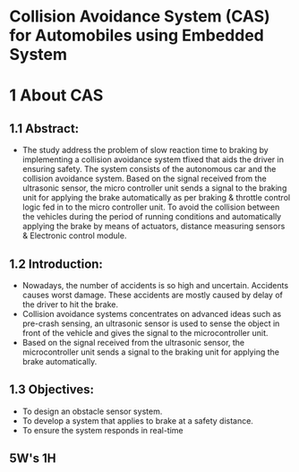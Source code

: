 # Collision Avoidance System (CAS) for Automobiles using Embedded System 

# 1 About CAS

## 1.1 Abstract:
- The study address the problem of slow reaction time to braking by implementing a collision avoidance system tfixed that aids the driver in ensuring safety. 
The system consists of the autonomous car and the collision avoidance system. 
Based on the signal received from the ultrasonic sensor, the micro controller unit sends a signal to the braking unit for applying the brake automatically as per
braking & throttle control logic fed in to the micro controller unit. To avoid the collision between the
vehicles during the period of running conditions and automatically applying the brake by means of actuators, distance measuring sensors & Electronic control module.


## 1.2 Introduction:
- Nowadays, the number of accidents is so high
and uncertain. Accidents causes worst damage. These accidents are mostly caused by delay of
the driver to hit the brake.
- Collision avoidance systems concentrates on advanced ideas
such as pre-crash sensing, an ultrasonic sensor is used to
sense the object in front of the vehicle and gives the signal to
the microcontroller unit.
- Based on the signal received from
the ultrasonic sensor, the microcontroller unit sends a signal
to the braking unit for applying the brake automatically.


## 1.3 Objectives:
- To design an obstacle sensor system. 
- To develop a system that applies to brake at a safety distance.
- To ensure the system responds in real-time 

##  5W's 1H


